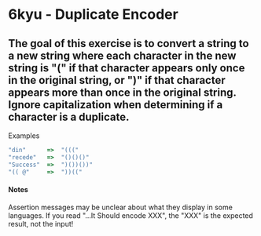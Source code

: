 # 6kyu - Duplicate Encoder

## The goal of this exercise is to convert a string to a new string where each character in the new string is "(" if that character appears only once in the original string, or ")" if that character appears more than once in the original string. Ignore capitalization when determining if a character is a duplicate.
Examples
```ruby
"din"      =>  "((("
"recede"   =>  "()()()"
"Success"  =>  ")())())"
"(( @"     =>  "))(("
```

#### Notes

Assertion messages may be unclear about what they display in some languages. If you read "...It Should encode XXX", the "XXX" is the expected result, not the input!
